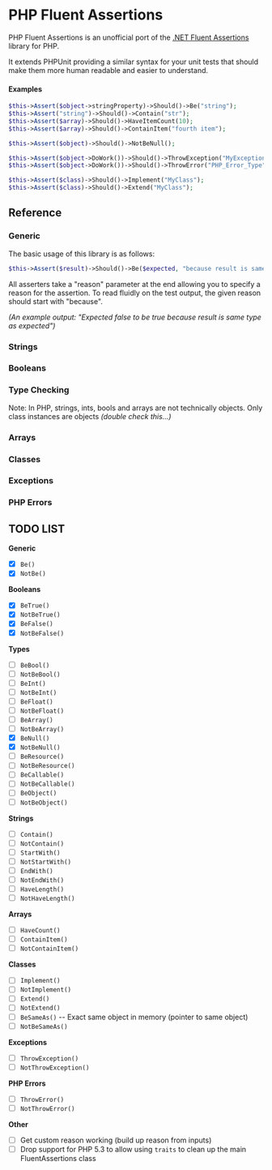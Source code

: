 # PHP Fluent Assertions

PHP Fluent Assertions is an unofficial port of the [.NET Fluent Assertions](http://www.fluentassertions.com/) library for PHP.

It extends PHPUnit providing a similar syntax for your unit tests that should make them more human readable and easier to understand.

#### Examples

```php
$this->Assert($object->stringProperty)->Should()->Be("string");
$this->Assert("string")->Should()->Contain("str");
$this->Assert($array)->Should()->HaveItemCount(10);
$this->Assert($array)->Should()->ContainItem("fourth item");

$this->Assert($object)->Should()->NotBeNull();

$this->Assert($object->DoWork())->Should()->ThrowException("MyException");
$this->Assert($object->DoWork())->Should()->ThrowError("PHP_Error_Type");

$this->Assert($class)->Should()->Implement("MyClass");
$this->Assert($class)->Should()->Extend("MyClass");
```


## Reference

### Generic

The basic usage of this library is as follows:
```php
$this->Assert($result)->Should()->Be($expected, "because result is same type as expected");
```

All asserters take a "reason" parameter at the end allowing you to specify a reason for the assertion. To read fluidly on the test output, the given reason should start with "because".

*(An example output: "Expected false to be true because result is same type as expected")*

### Strings

### Booleans

### Type Checking

Note: In PHP, strings, ints, bools and arrays are not technically objects. Only class instances are objects *(double check this...)*

### Arrays

### Classes

### Exceptions

### PHP Errors


## TODO LIST

**Generic**
- [x] `Be()`
- [x] `NotBe()`

**Booleans**
- [x] `BeTrue()`
- [x] `NotBeTrue()`
- [x] `BeFalse()`
- [x] `NotBeFalse()`

**Types**
- [ ] `BeBool()`
- [ ] `NotBeBool()`
- [ ] `BeInt()`
- [ ] `NotBeInt()`
- [ ] `BeFloat()`
- [ ] `NotBeFloat()`
- [ ] `BeArray()`
- [ ] `NotBeArray()`
- [x] `BeNull()`
- [x] `NotBeNull()`
- [ ] `BeResource()`
- [ ] `NotBeResource()`
- [ ] `BeCallable()`
- [ ] `NotBeCallable()`
- [ ] `BeObject()`
- [ ] `NotBeObject()`

**Strings**
- [ ] `Contain()`
- [ ] `NotContain()`
- [ ] `StartWith()`
- [ ] `NotStartWith()`
- [ ] `EndWith()`
- [ ] `NotEndWith()`
- [ ] `HaveLength()`
- [ ] `NotHaveLength()`

**Arrays**
- [ ] `HaveCount()`
- [ ] `ContainItem()`
- [ ] `NotContainItem()`

**Classes**
- [ ] `Implement()`
- [ ] `NotImplement()`
- [ ] `Extend()`
- [ ] `NotExtend()`
- [ ] `BeSameAs()` -- Exact same object in memory (pointer to same object)
- [ ] `NotBeSameAs()`

**Exceptions**
- [ ] `ThrowException()`
- [ ] `NotThrowException()`

**PHP Errors**
- [ ] `ThrowError()`
- [ ] `NotThrowError()`

**Other**
- [ ] Get custom reason working (build up reason from inputs)
- [ ] Drop support for PHP 5.3 to allow using `traits` to clean up the main FluentAssertions class

